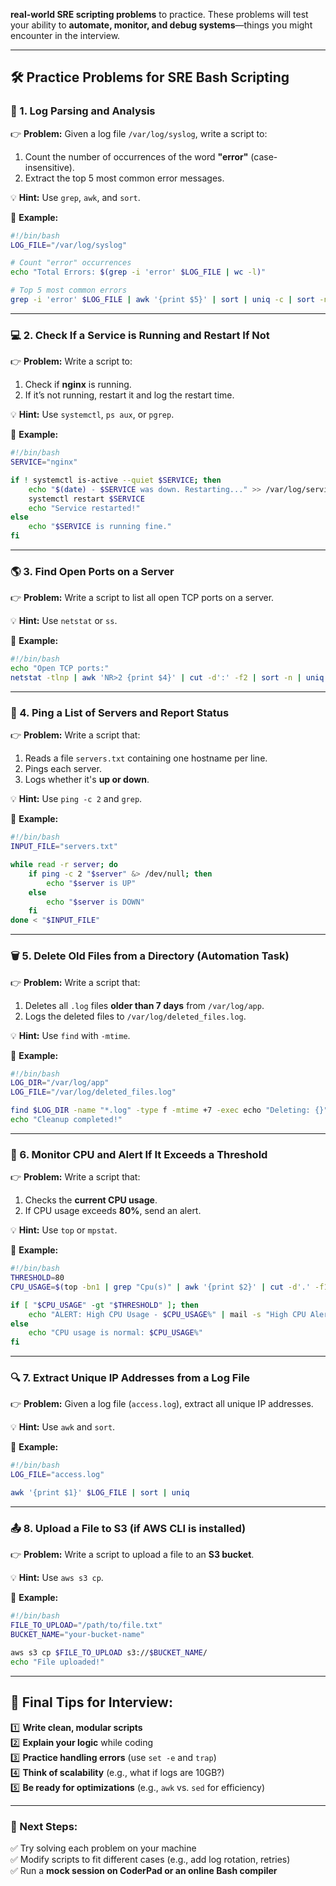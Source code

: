 **real-world SRE scripting problems** to practice. These problems will test your ability to **automate, monitor, and debug systems**—things you might encounter in the interview.  

---

## **🛠 Practice Problems for SRE Bash Scripting**

### **📝 1. Log Parsing and Analysis**  
👉 **Problem:** Given a log file `/var/log/syslog`, write a script to:  
1. Count the number of occurrences of the word **"error"** (case-insensitive).  
2. Extract the top 5 most common error messages.  

💡 **Hint:** Use `grep`, `awk`, and `sort`.  

📌 **Example:**  
```bash
#!/bin/bash
LOG_FILE="/var/log/syslog"

# Count "error" occurrences
echo "Total Errors: $(grep -i 'error' $LOG_FILE | wc -l)"

# Top 5 most common errors
grep -i 'error' $LOG_FILE | awk '{print $5}' | sort | uniq -c | sort -nr | head -5
```

---

### **💻 2. Check If a Service is Running and Restart If Not**  
👉 **Problem:** Write a script to:  
1. Check if **nginx** is running.  
2. If it’s not running, restart it and log the restart time.  

💡 **Hint:** Use `systemctl`, `ps aux`, or `pgrep`.  

📌 **Example:**  
```bash
#!/bin/bash
SERVICE="nginx"

if ! systemctl is-active --quiet $SERVICE; then
    echo "$(date) - $SERVICE was down. Restarting..." >> /var/log/service_monitor.log
    systemctl restart $SERVICE
    echo "Service restarted!"
else
    echo "$SERVICE is running fine."
fi
```

---

### **🌎 3. Find Open Ports on a Server**  
👉 **Problem:** Write a script to list all open TCP ports on a server.  

💡 **Hint:** Use `netstat` or `ss`.  

📌 **Example:**  
```bash
#!/bin/bash
echo "Open TCP ports:"
netstat -tlnp | awk 'NR>2 {print $4}' | cut -d':' -f2 | sort -n | uniq
```

---

### **📡 4. Ping a List of Servers and Report Status**  
👉 **Problem:** Write a script that:  
1. Reads a file `servers.txt` containing one hostname per line.  
2. Pings each server.  
3. Logs whether it's **up or down**.  

💡 **Hint:** Use `ping -c 2` and `grep`.  

📌 **Example:**  
```bash
#!/bin/bash
INPUT_FILE="servers.txt"

while read -r server; do
    if ping -c 2 "$server" &> /dev/null; then
        echo "$server is UP"
    else
        echo "$server is DOWN"
    fi
done < "$INPUT_FILE"
```

---

### **🗑 5. Delete Old Files from a Directory (Automation Task)**  
👉 **Problem:** Write a script that:  
1. Deletes all `.log` files **older than 7 days** from `/var/log/app`.  
2. Logs the deleted files to `/var/log/deleted_files.log`.  

💡 **Hint:** Use `find` with `-mtime`.  

📌 **Example:**  
```bash
#!/bin/bash
LOG_DIR="/var/log/app"
LOG_FILE="/var/log/deleted_files.log"

find $LOG_DIR -name "*.log" -type f -mtime +7 -exec echo "Deleting: {}" >> $LOG_FILE \; -exec rm {} \;
echo "Cleanup completed!"
```

---

### **🚀 6. Monitor CPU and Alert If It Exceeds a Threshold**  
👉 **Problem:** Write a script that:  
1. Checks the **current CPU usage**.  
2. If CPU usage exceeds **80%**, send an alert.  

💡 **Hint:** Use `top` or `mpstat`.  

📌 **Example:**  
```bash
#!/bin/bash
THRESHOLD=80
CPU_USAGE=$(top -bn1 | grep "Cpu(s)" | awk '{print $2}' | cut -d'.' -f1)

if [ "$CPU_USAGE" -gt "$THRESHOLD" ]; then
    echo "ALERT: High CPU Usage - $CPU_USAGE%" | mail -s "High CPU Alert" your@email.com
else
    echo "CPU usage is normal: $CPU_USAGE%"
fi
```

---

### **🔍 7. Extract Unique IP Addresses from a Log File**  
👉 **Problem:** Given a log file (`access.log`), extract all unique IP addresses.  

💡 **Hint:** Use `awk` and `sort`.  

📌 **Example:**  
```bash
#!/bin/bash
LOG_FILE="access.log"

awk '{print $1}' $LOG_FILE | sort | uniq
```

---

### **📤 8. Upload a File to S3 (if AWS CLI is installed)**  
👉 **Problem:** Write a script to upload a file to an **S3 bucket**.  

💡 **Hint:** Use `aws s3 cp`.  

📌 **Example:**  
```bash
#!/bin/bash
FILE_TO_UPLOAD="/path/to/file.txt"
BUCKET_NAME="your-bucket-name"

aws s3 cp $FILE_TO_UPLOAD s3://$BUCKET_NAME/
echo "File uploaded!"
```

---

## **🚀 Final Tips for Interview:**
1️⃣ **Write clean, modular scripts**  
2️⃣ **Explain your logic** while coding  
3️⃣ **Practice handling errors** (use `set -e` and `trap`)  
4️⃣ **Think of scalability** (e.g., what if logs are 10GB?)  
5️⃣ **Be ready for optimizations** (e.g., `awk` vs. `sed` for efficiency)  

---

### **📌 Next Steps:**  
✅ Try solving each problem on your machine  
✅ Modify scripts to fit different cases (e.g., add log rotation, retries)  
✅ Run a **mock session on CoderPad or an online Bash compiler**  
